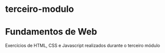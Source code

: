 # terceiro-modulo

<h1> Fundamentos de Web</h1>
<p>Exercícios de HTML, CSS e Javascript realizados durante o terceiro módulo</p>